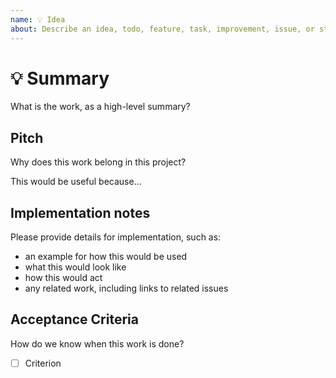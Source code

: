 ```yaml
---
name: 💡 Idea
about: Describe an idea, todo, feature, task, improvement, issue, or story
---
```


# 💡 Summary

What is the work, as a high-level summary?

## Pitch

Why does this work belong in this project?

This would be useful because...

## Implementation notes

Please provide details for implementation, such as:

- an example for how this would be used
- what this would look like
- how this would act
- any related work, including links to related issues

## Acceptance Criteria

How do we know when this work is done?

- [ ] Criterion
